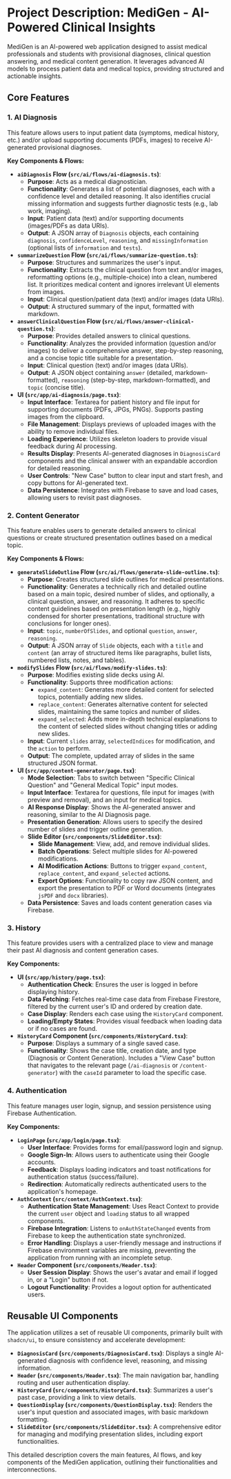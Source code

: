 # Project Description: MediGen - AI-Powered Clinical Insights

MediGen is an AI-powered web application designed to assist medical professionals and students with provisional diagnoses, clinical question answering, and medical content generation. It leverages advanced AI models to process patient data and medical topics, providing structured and actionable insights.

## Core Features

### 1. AI Diagnosis
This feature allows users to input patient data (symptoms, medical history, etc.) and/or upload supporting documents (PDFs, images) to receive AI-generated provisional diagnoses.

**Key Components & Flows:**
*   **`aiDiagnosis` Flow (`src/ai/flows/ai-diagnosis.ts`)**:
    *   **Purpose**: Acts as a medical diagnostician.
    *   **Functionality**: Generates a list of potential diagnoses, each with a confidence level and detailed reasoning. It also identifies crucial missing information and suggests further diagnostic tests (e.g., lab work, imaging).
    *   **Input**: Patient data (text) and/or supporting documents (images/PDFs as data URIs).
    *   **Output**: A JSON array of `Diagnosis` objects, each containing `diagnosis`, `confidenceLevel`, `reasoning`, and `missingInformation` (optional lists of `information` and `tests`).
*   **`summarizeQuestion` Flow (`src/ai/flows/summarize-question.ts`)**:
    *   **Purpose**: Structures and summarizes the user's input.
    *   **Functionality**: Extracts the clinical question from text and/or images, reformatting options (e.g., multiple-choice) into a clean, numbered list. It prioritizes medical content and ignores irrelevant UI elements from images.
    *   **Input**: Clinical question/patient data (text) and/or images (data URIs).
    *   **Output**: A structured summary of the input, formatted with markdown.
*   **`answerClinicalQuestion` Flow (`src/ai/flows/answer-clinical-question.ts`)**:
    *   **Purpose**: Provides detailed answers to clinical questions.
    *   **Functionality**: Analyzes the provided information (question and/or images) to deliver a comprehensive answer, step-by-step reasoning, and a concise topic title suitable for a presentation.
    *   **Input**: Clinical question (text) and/or images (data URIs).
    *   **Output**: A JSON object containing `answer` (detailed, markdown-formatted), `reasoning` (step-by-step, markdown-formatted), and `topic` (concise title).
*   **UI (`src/app/ai-diagnosis/page.tsx`)**:
    *   **Input Interface**: Textarea for patient history and file input for supporting documents (PDFs, JPGs, PNGs). Supports pasting images from the clipboard.
    *   **File Management**: Displays previews of uploaded images with the ability to remove individual files.
    *   **Loading Experience**: Utilizes skeleton loaders to provide visual feedback during AI processing.
    *   **Results Display**: Presents AI-generated diagnoses in `DiagnosisCard` components and the clinical answer with an expandable accordion for detailed reasoning.
    *   **User Controls**: "New Case" button to clear input and start fresh, and copy buttons for AI-generated text.
    *   **Data Persistence**: Integrates with Firebase to save and load cases, allowing users to revisit past diagnoses.

### 2. Content Generator
This feature enables users to generate detailed answers to clinical questions or create structured presentation outlines based on a medical topic.

**Key Components & Flows:**
*   **`generateSlideOutline` Flow (`src/ai/flows/generate-slide-outline.ts`)**:
    *   **Purpose**: Creates structured slide outlines for medical presentations.
    *   **Functionality**: Generates a technically rich and detailed outline based on a main topic, desired number of slides, and optionally, a clinical question, answer, and reasoning. It adheres to specific content guidelines based on presentation length (e.g., highly condensed for shorter presentations, traditional structure with conclusions for longer ones).
    *   **Input**: `topic`, `numberOfSlides`, and optional `question`, `answer`, `reasoning`.
    *   **Output**: A JSON array of `Slide` objects, each with a `title` and `content` (an array of structured items like paragraphs, bullet lists, numbered lists, notes, and tables).
*   **`modifySlides` Flow (`src/ai/flows/modify-slides.ts`)**:
    *   **Purpose**: Modifies existing slide decks using AI.
    *   **Functionality**: Supports three modification actions:
        *   `expand_content`: Generates more detailed content for selected topics, potentially adding new slides.
        *   `replace_content`: Generates alternative content for selected slides, maintaining the same topics and number of slides.
        *   `expand_selected`: Adds more in-depth technical explanations to the content of selected slides without changing titles or adding new slides.
    *   **Input**: Current `slides` array, `selectedIndices` for modification, and the `action` to perform.
    *   **Output**: The complete, updated array of slides in the same structured JSON format.
*   **UI (`src/app/content-generator/page.tsx`)**:
    *   **Mode Selection**: Tabs to switch between "Specific Clinical Question" and "General Medical Topic" input modes.
    *   **Input Interface**: Textarea for questions, file input for images (with preview and removal), and an input for medical topics.
    *   **AI Response Display**: Shows the AI-generated answer and reasoning, similar to the AI Diagnosis page.
    *   **Presentation Generation**: Allows users to specify the desired number of slides and trigger outline generation.
    *   **Slide Editor (`src/components/SlideEditor.tsx`)**:
        *   **Slide Management**: View, add, and remove individual slides.
        *   **Batch Operations**: Select multiple slides for AI-powered modifications.
        *   **AI Modification Actions**: Buttons to trigger `expand_content`, `replace_content`, and `expand_selected` actions.
        *   **Export Options**: Functionality to copy raw JSON content, and export the presentation to PDF or Word documents (integrates `jsPDF` and `docx` libraries).
    *   **Data Persistence**: Saves and loads content generation cases via Firebase.

### 3. History
This feature provides users with a centralized place to view and manage their past AI diagnosis and content generation cases.

**Key Components:**
*   **UI (`src/app/history/page.tsx`)**:
    *   **Authentication Check**: Ensures the user is logged in before displaying history.
    *   **Data Fetching**: Fetches real-time case data from Firebase Firestore, filtered by the current user's ID and ordered by creation date.
    *   **Case Display**: Renders each case using the `HistoryCard` component.
    *   **Loading/Empty States**: Provides visual feedback when loading data or if no cases are found.
*   **`HistoryCard` Component (`src/components/HistoryCard.tsx`)**:
    *   **Purpose**: Displays a summary of a single saved case.
    *   **Functionality**: Shows the case title, creation date, and type (Diagnosis or Content Generation). Includes a "View Case" button that navigates to the relevant page (`/ai-diagnosis` or `/content-generator`) with the `caseId` parameter to load the specific case.

### 4. Authentication
This feature manages user login, signup, and session persistence using Firebase Authentication.

**Key Components:**
*   **`LoginPage` (`src/app/login/page.tsx`)**:
    *   **User Interface**: Provides forms for email/password login and signup.
    *   **Google Sign-In**: Allows users to authenticate using their Google accounts.
    *   **Feedback**: Displays loading indicators and toast notifications for authentication status (success/failure).
    *   **Redirection**: Automatically redirects authenticated users to the application's homepage.
*   **`AuthContext` (`src/context/AuthContext.tsx`)**:
    *   **Authentication State Management**: Uses React Context to provide the current `user` object and `loading` status to all wrapped components.
    *   **Firebase Integration**: Listens to `onAuthStateChanged` events from Firebase to keep the authentication state synchronized.
    *   **Error Handling**: Displays a user-friendly message and instructions if Firebase environment variables are missing, preventing the application from running with an incomplete setup.
*   **`Header` Component (`src/components/Header.tsx`)**:
    *   **User Session Display**: Shows the user's avatar and email if logged in, or a "Login" button if not.
    *   **Logout Functionality**: Provides a logout option for authenticated users.

## Reusable UI Components

The application utilizes a set of reusable UI components, primarily built with `shadcn/ui`, to ensure consistency and accelerate development:

*   **`DiagnosisCard` (`src/components/DiagnosisCard.tsx`)**: Displays a single AI-generated diagnosis with confidence level, reasoning, and missing information.
*   **`Header` (`src/components/Header.tsx`)**: The main navigation bar, handling routing and user authentication display.
*   **`HistoryCard` (`src/components/HistoryCard.tsx`)**: Summarizes a user's past case, providing a link to view details.
*   **`QuestionDisplay` (`src/components/QuestionDisplay.tsx`)**: Renders the user's input question and associated images, with basic markdown formatting.
*   **`SlideEditor` (`src/components/SlideEditor.tsx`)**: A comprehensive editor for managing and modifying presentation slides, including export functionalities.

This detailed description covers the main features, AI flows, and key components of the MediGen application, outlining their functionalities and interconnections.

